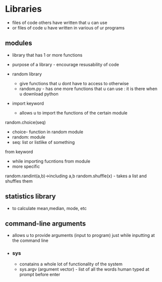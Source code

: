 # Libraries

 - files of code others have written that u can use 
 - or files of code u have written in various of ur programs

 ## modules
 - library that has 1 or more functions
 - purpose of a library - encourage resusability of code

 - random library 
    - give functions that u dont have to access to otherwise
    - random.py - has one more functions that u can use : it is there when u download python

- import keyword
    - allows u to import the functions of the certain module

random.choice(seq)
- choice- function in random module
- random: module
- seq: list or listlike of something


from keyword
- while importing fucntions from module
- more specific


random.randint(a,b)->including a,b 
random.shuffle(x) - takes a list and shuffles them


## statistics library
- to calculate mean,median, mode, etc

## command-line arguments
- allows u to provide arguments (input to program) just while inputting at the command line
- ### sys
    - conatains a whole lot of functionality of the system
    - sys.argv (argument vector) - list of all the words human typed at prompt before enter